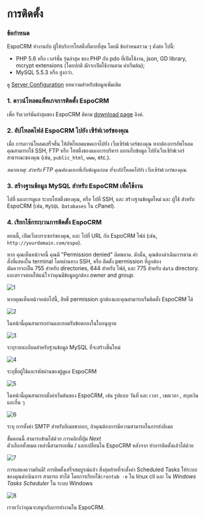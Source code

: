 # การติดตั้ง

### ข้อกำหนด
EspoCRM ทำงานกับ ผู้ให้บริการโฮสติ้งที่มากที่สุด โดยมี ข้อกำหนดรวม ๆ ดังต่อ ไปนี้:

* PHP 5.6 หรือ เวอร์ชั่น รุ่นล่าสุด ของ PHP กับ pdo ที่เปิดใช้งาน, json, GD library, mcrypt extensions (โดยปกติ มักจะเปิดใช้งานตาม ค่าเริ่มต้น);
* MySQL 5.5.3 หรือ สูงกว่า.

ดู [Server Configuration](server-configuration.md) บทความสำหรับข้อมูลเพิ่มเติม

### 1. ดาวน์โหลดแพ็คเกจการติดตั้ง EspoCRM
เพื่อ รับเวอร์ชันล่าสุดของ EspoCRM ติตาม [download page](http://www.espocrm.com/download/) ลิงค์.

### 2. อัปโหลดไฟล์ EspoCRM ไปยัง เซิร์ฟเวอร์ของคุณ

เมื่อ การดาวน์โหลดเสร็จสิ้น ให้อัพโหลดแพคเกจไปยัง เว็บเซิร์ฟเวอร์ของคุณ 
หากต้องการอัพโหลด คุณสามารถใช้ SSH, FTP หรือ โฮสติ้งของแผงการบริหาร
แยกเก็บข้อมูล ไปยังเว็บเซิร์ฟเวอร์ สาธารณะของคุณ (เช่น, `public_html`, `www`, etc.).

_หมายเหตุ: สำหรับ FTP คุณต้องแยกที่เก็บข้อมูลก่อน ที่จะอัปโหลดไปยัง เว็บเซิร์ฟเวอร์ของคุณ._

### 3. สร้างฐานข้อมูล MySQL สำหรับ EspoCRM เพื่อใช้งาน

ไปที่ แผงการดูแล ระบบโฮสติ้งของคุณ, หรือ ไปที่ SSH, และ สร้างฐานข้อมูลใหม่ และ ผู้ใช้ สำหรับ EspoCRM (เช่น, `MySQL Databases` ใน cPanel).

### 4. เรียกใช้กระบวนการติดตั้ง EspoCRM

ตอนนี้, เปิดเว็บเบราเซอร์ของคุณ, และ ไปที่ URL กับ EspoCRM ไฟล์ (เช่น, `http://yourdomain.com/espo`).

หาก คุณเห็นหน้าจอนี้ คุณมี "Permission denied" ผิดพลาด. 
ดังนั้น, คุณต้องดำเนินการตาม คำสั่งที่แสดงใน terminal โดยผ่านทาง SSH, หรือ ติดตั้ง permission ที่ถูกต้อง  
มันควรจะเป็น 755 สำหรับ directories, 644 สำหรับ ไฟล์, และ 775 สำหรับ `data` directory. 
และตรวจสอบให้แน่ใจว่าคุณมีข้อมูลถูกต้อง _owner_ and _group_.

![1](https://raw.githubusercontent.com/espocrm/documentation/master/_static/images/administration/installation/1.png)

หากคุณเห็นหน้าจอต่อไปนี้, สิทธิ์ permission ถูกต้องและคุณสามารถเริ่มติดตั้ง EspoCRM ได้

![2](https://raw.githubusercontent.com/espocrm/documentation/master/_static/images/administration/installation/2.png)

ในหน้านี้คุณสามารถอ่านและยอมรับข้อตกลงในใบอนุญาต

![3](https://raw.githubusercontent.com/espocrm/documentation/master/_static/images/administration/installation/3.png)

ระบุรายละเอียดสำหรับฐานข้อมูล MySQL ที่จะสร้างขึ้นใหม่

![4](https://raw.githubusercontent.com/espocrm/documentation/master/_static/images/administration/installation/4.png)

ระบุชื่อผู้ใช้และรหัสผ่านของผู้ดูแล EspoCRM

![5](https://raw.githubusercontent.com/espocrm/documentation/master/_static/images/administration/installation/5.png)

ในหน้านี้คุณสามารถตั้งค่าเริ่มต้นของ EspoCRM, เช่น รูปแบบ วันที่ และ เวลา , เขตเวลา , สกุลเงิน และอื่น ๆ 

![6](https://raw.githubusercontent.com/espocrm/documentation/master/_static/images/administration/installation/6.png)

ระบุ การตั้งค่า SMTP สำหรับอีเมลขาออก, ถ้าคุณต้องการมีความสามารถในการส่งอีเมล

ขั้นตอนนี้ สามารถข้ามได้ด้วย การคลิกที่ปุ่ม _Next_  
ตัวเลือกทั้งหมด เหล่านี้สามารถเพิ่ม / แลกเปลี่ยนใน EspoCRM หลังจาก ทำการติดตั้งแล้วได้ด้วย

![7](https://raw.githubusercontent.com/espocrm/documentation/master/_static/images/administration/installation/7.png)

การแสดงความยินดี! การติดตั้งเสร็จสมบูรณ์แล้ว
สิ่งสุดท้ายที่จะตั้งค่า Scheduled Tasks ให้ระบบ ของคุณดำเนินการ สามารถ ทำได้ โดยการเรียกใช้`crontab -e` ใน linux cli และ ใน _Windows Tasks Scheduler_ ใน ระบบ Windows 

![8](https://raw.githubusercontent.com/espocrm/documentation/master/_static/images/administration/installation/8.png)

เราหวังว่าคุณจะสนุกกับการทำงานใน EspoCRM.







